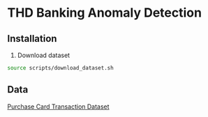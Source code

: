 # THD Banking Anomaly Detection

## Installation

1. Download dataset
```sh
source scripts/download_dataset.sh
```

## Data

[Purchase Card Transaction Dataset](https://opendata.dc.gov/datasets/DCGIS::purchase-card-transactions/about)
